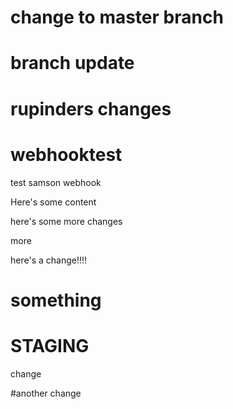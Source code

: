 # change to master branch

# branch update

# rupinders changes
# webhooktest
test samson webhook

Here's some content

here's some more changes

more

here's a change!!!!
# something
# STAGING

change

#another change
